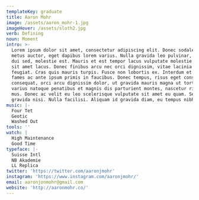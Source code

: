 ```yaml
---
templateKey: graduate
title: Aaron Mohr
image: /assets/aaron_mohr-1.jpg
imageHover: /assets/sloth2.jpg
verb: Defining
noun: Moment
intro: >-
  Lorem ipsum dolor sit amet, consectetur adipiscing elit. Donec sodales nisl ac
  metus auctor, eget dapibus lorem varius. Nulla gravida leo pulvinar, fermentum
  dui sed, molestie est. Mauris et est tempor lacus vulputate molestie sit amet
  sit amet lacus. Donec finibus arcu nec orci dignissim, vitae lacinia nibh
  feugiat. Cras quis mauris turpis. Fusce non lobortis ex. Interdum et malesuada
  fames ac ante ipsum primis in faucibus. Donec tempus, risus eget consectetur
  consequat, orci arcu dignissim dolor, ut gravida mauris magna ut tortor. Orci
  varius natoque penatibus et magnis dis parturient montes, nascetur ridiculus
  mus. Donec ac velit eu leo scelerisque vulputate sit amet eu quam. Sed non
  gravida nisi. Nulla facilisi. Aliquam id gravida diam, eu tempus nibh.
music: |-
  Four Tet
  Geotic
  Washed Out
tools: ''
watch: |
  High Maintenance
  Good Time
typeface: |-
  Suisse Intl
  NB Akademie
  LL Replica
twitter: 'https://twitter.com/aaronjmohr'
instagram: 'https://www.instagram.com/aaronjmohr/'
email: aaronjonmohr@gmail.com
website: 'http://aaronmohr.co/'
---
```


